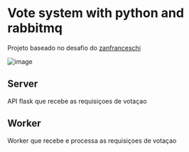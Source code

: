 # Vote system with python and rabbitmq

Projeto baseado no desafio do [zanfranceschi](https://dev.to/zanfranceschi/desafio-sistema-de-votacao-bbb-50e3)

![image](https://user-images.githubusercontent.com/19320921/201667693-b7d429dd-aa22-4223-b5f1-2a2f4c2edfa6.png)

## Server

API flask que recebe as requisiçoes de votaçao

## Worker

Worker que recebe e processa as requisiçoes de votaçao

